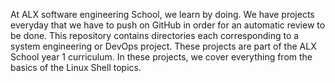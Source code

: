 At ALX software engineering School, we learn by doing. We have projects everyday that we have to push on GitHub in order for an automatic review to be done. This repository contains directories each corresponding to a system engineering or DevOps project. These projects are part of the ALX School year 1 curriculum. In these projects, we cover everything from the basics of the Linux Shell topics.
